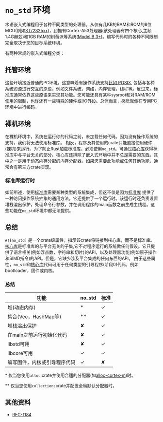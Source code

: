 #  `no_std` 环境

术语嵌入式编程用于各种不同类型的处理器。从仅有几KB的RAM和ROM的8位MCU(例如[ST72325xx](https://www.st.com/resource/zh/datasheet/st72325j6.pdf))，到拥有Cortex-A53处理器(该处理器有四个核心,主频1.4G赫兹)和1GB RAM的树莓派等系统([Model B 3+](https://en.wikipedia.org/wiki/Raspberry_Pi#Specifications))。编写代码时的各种不同限制完全取决于您的目标系统环境。

有两种常规的嵌入式编程分类：

## 托管环境
这些环境接近普通的PC环境。这意味着有操作系统支持[比如 POSIX](https://en.wikipedia.org/wiki/POSIX), 包括与各种系统资源进行交互的原语，例如文件系统，网络，内存管理，线程等。反过来，标准库通常依靠这些原语来实现其功能。您可能还具有某种sysroot和对RAM/ROM使用的限制，也许还有一些特殊的硬件或I/O外设。总体而言，感觉就像在专用PC环境中进行编码。

## 裸机环境

在裸机环境中，系统在运行你的代码之前，未加载任何代码。因为没有操作系统的支持，我们将无法使用标准库。
相反，程序及其使用的crate只能直接使用硬件(裸机)来运行。为了防止Rust加载标准库，必须使用`no_std`。可通过[核心库](https://doc.rust-lang.org/core/)获得标准库中与平台无关的部分。核心库还排除了嵌入式环境中并不总是需要的东西。其中之一是用于动态内存分配的内存分配器。如果您需要此功能或任何其他功能，通常会有第三方crate实现。


### 标准库运行时
如前所述，使用[标准库]需要某种类型的系统集成，但这不仅是因为[标准库] 提供了一种访问操作系统抽象的通用方法，它还提供了一个运行时。该运行时还负责设置堆栈溢出保护，处理命令行参数，并在调用程序的main函数之前生成主线程。这些功能在`no_std`环境中都无法提供。

[标准库]:(https://doc.rust-lang.org/std/)

## 总结
`#![no_std]` 是一个crate级属性，指示该crate将链接到核心库，而不是标准库。[核心库]是标准库的与平台无关的子集,它不对程序运行的系统做任何假设。它只提供了语言相关(例如浮点数，字符串和切片)的API，以及处理器功能(例如原子操作和SIMD指令)的API。但是，它缺少涉及平台集成的任何东西的API。 由于这些属性，`no_std`和[核心库]代码可用于任何类型的引导程序(阶段0)代码，例如bootloader，固件或内核。

[核心库]:(https://doc.rust-lang.org/core/)

### 总结

|功能 | no\_std |标准|
| ----------------------------------------------------------- | -------- | ----- |
|堆(动态内存)| * | ✓|
|集合(Vec，HashMap等)| ** | ✓|
|堆栈溢出保护| ✘| ✓|
|在main之前运行初始化代码| ✘| ✓|
| libstd可用| ✘| ✓|
| libcore可用| ✓| ✓|
|编写固件，内核或引导程序代码| ✓| ✘|

\* 仅当您使用`alloc` crate并使用合适的分配器(如[alloc-cortex-m])时。

\** 仅当您使用`collections`crate并配置全局默认分配器时。

[alloc-cortex-m]: https://github.com/rust-embedded/alloc-cortex-m

## 其他资料
* [RFC-1184](https://github.com/rust-lang/rfcs/blob/master/text/1184-stabilize-no_std.md)
